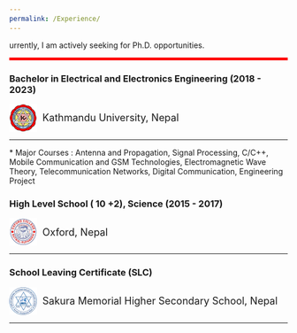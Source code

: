 ```yaml
---
permalink: /Experience/
---
```

urrently, I am actively seeking for Ph.D. opportunities.<br>
<hr style="border: 0; height: 5px; background-color: red;">

### Bachelor in Electrical and Electronics Engineering (2018 - 2023)
<div class="header" style="display: flex; align-items: center;">
  <img src="../images/KU-Logo-Color.png" alt="logo" style="width:50px; margin-right: 10px;">
  <span style="font-size: 18px;">Kathmandu University, Nepal</span>
</div>
<hr>
* Major Courses : Antenna and Propagation, Signal Processing, C/C++, Mobile Communication and GSM Technologies, Electromagnetic Wave Theory, Telecommunication Networks, Digital Communication, Engineering Project

### High Level School ( 10 +2), Science (2015 - 2017)<br>
<div class="header" style="display: flex; align-items: center;">
  <img src="../images/oxford logo.jpg" alt="logo" style="width:50px; margin-right: 10px;">
  <span style="font-size: 18px;">Oxford, Nepal</span>
</div>
<hr>

### School Leaving Certificate (SLC) <br>
<div class="header" style="display: flex; align-items: center;">
  <img src="../images/Sakura logo.png" alt="logo" style="width:50px; margin-right: 10px;">
  <span style="font-size: 18px;">Sakura Memorial Higher Secondary School, Nepal</span> </div>
<hr>
<br>

